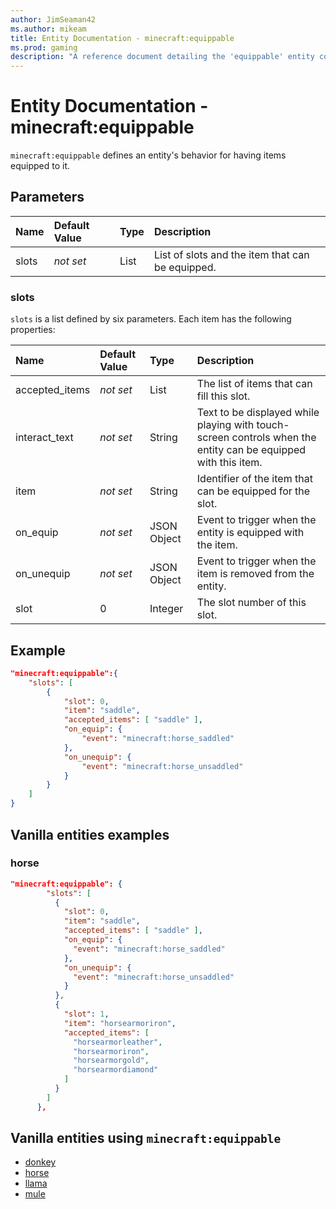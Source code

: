 ```yaml
---
author: JimSeaman42
ms.author: mikeam
title: Entity Documentation - minecraft:equippable
ms.prod: gaming
description: "A reference document detailing the 'equippable' entity component"
---
```


# Entity Documentation - minecraft:equippable

`minecraft:equippable` defines an entity's behavior for having items equipped to it.

## Parameters

|Name |Default Value  |Type  |Description  |
|:----------|:----------|:----------|:----------|
| slots| *not set*| List| List of slots and the item that can be equipped.|

### slots

`slots` is a list defined by six parameters. Each item has the following properties:

| Name| Default Value| Type| Description |
|:-----------|:-----------|:-----------|:-----------|
| accepted_items| *not set*| List| The list of items that can fill this slot. |
| interact_text| *not set*| String| Text to be displayed while playing with touch-screen controls when the entity can be equipped with this item. |
| item| *not set*| String| Identifier of the item that can be equipped for the slot. |
| on_equip| *not set*| JSON Object | Event to trigger when the entity is equipped with the item. |
| on_unequip| *not set*| JSON Object | Event to trigger when the item is removed from the entity. |
| slot| 0| Integer| The slot number of this slot. |

## Example

```json
"minecraft:equippable":{
    "slots": [
        {        
            "slot": 0,
            "item": "saddle",
            "accepted_items": [ "saddle" ],
            "on_equip": {
                "event": "minecraft:horse_saddled"
            },
            "on_unequip": {
                "event": "minecraft:horse_unsaddled"
            }
        }
    ]
}
```

## Vanilla entities examples

### horse

```json
"minecraft:equippable": {
        "slots": [
          {
            "slot": 0,
            "item": "saddle",
            "accepted_items": [ "saddle" ],
            "on_equip": {
              "event": "minecraft:horse_saddled"
            },
            "on_unequip": {
              "event": "minecraft:horse_unsaddled"
            }
          },
          {
            "slot": 1,
            "item": "horsearmoriron",
            "accepted_items": [
              "horsearmorleather",
              "horsearmoriron",
              "horsearmorgold",
              "horsearmordiamond"
            ]
          }
        ]
      },
```

## Vanilla entities using `minecraft:equippable`

- [donkey](../../../../Source/VanillaBehaviorPack_Snippets/entities/donkey.md)
- [horse](../../../../Source/VanillaBehaviorPack_Snippets/entities/horse.md)
- [llama](../../../../Source/VanillaBehaviorPack_Snippets/entities/llama.md)
- [mule](../../../../Source/VanillaBehaviorPack_Snippets/entities/mule.md)